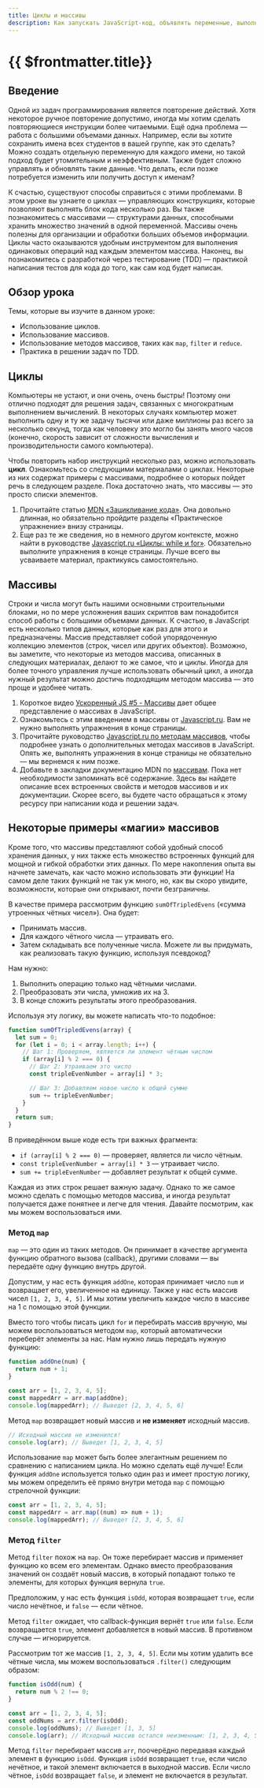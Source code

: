 ```yaml
---
title: Циклы и массивы
description: Как запускать JavaScript-код, объявлять переменные, выполнять числовые операции, выполнять строковые операции, использовать логические и математические операторы
---
```


# {{ $frontmatter.title}}

## Введение

Одной из задач программирования является повторение действий. Хотя некоторое ручное повторение допустимо, иногда мы хотим сделать повторяющиеся инструкции более читаемыми. Ещё одна проблема — работа с большими объемами данных. Например, если вы хотите сохранить имена всех студентов в вашей группе, как это сделать? Можно создать отдельную переменную для каждого имени, но такой подход будет утомительным и неэффективным. Также будет сложно управлять и обновлять такие данные. Что делать, если позже потребуется изменить или получить доступ к именам?

К счастью, существуют способы справиться с этими проблемами. В этом уроке вы узнаете о циклах — управляющих конструкциях, которые позволяют выполнять блок кода несколько раз. Вы также познакомитесь с массивами — структурами данных, способными хранить множество значений в одной переменной. Массивы очень полезны для организации и обработки больших объемов информации. Циклы часто оказываются удобным инструментом для выполнения одинаковых операций над каждым элементом массива. Наконец, вы познакомитесь с разработкой через тестирование (TDD) — практикой написания тестов для кода до того, как сам код будет написан.

## Обзор урока

Темы, которые вы изучите в данном уроке:

- Использование циклов.
- Использование массивов.
- Использование методов массивов, таких как `map`, `filter` и `reduce`.
- Практика в решении задач по TDD.

## Циклы

Компьютеры не устают, и они очень, очень быстры! Поэтому они отлично подходят для решения задач, связанных с многократным выполнением вычислений. В некоторых случаях компьютер может выполнить одну и ту же задачу тысячи или даже миллионы раз всего за несколько секунд, тогда как человеку это могло бы занять много часов (конечно, скорость зависит от сложности вычисления и производительности самого компьютера).

Чтобы повторить набор инструкций несколько раз, можно использовать **цикл**. Ознакомьтесь со следующими материалами о циклах. Некоторые из них содержат примеры с массивами, подробнее о которых пойдет речь в следующем разделе. Пока достаточно знать, что массивы — это просто списки элементов.

1. Прочитайте статью [MDN «Зацикливание кода»](https://developer.mozilla.org/ru/docs/Learn_web_development/Core/Scripting/Loops). Она довольно длинная, но обязательно пройдите разделы «Практическое упражнение» внизу страницы.
2. Еще раз те же сведения, но в немного другом контексте, можно найти в руководстве [Javascript.ru «Циклы: while и for»](https://learn.javascript.ru/while-for). Обязательно выполните упражнения в конце страницы. Лучше всего вы усваиваете материал, практикуясь самостоятельно.

## Массивы

Строки и числа могут быть нашими основными строительными блоками, но по мере усложнения ваших скриптов вам понадобится способ работы с большими объемами данных. К счастью, в JavaScript есть несколько типов данных, которые как раз для этого и предназначены. Массив представляет собой упорядоченную коллекцию элементов (строк, чисел или других объектов). Возможно, вы заметите, что некоторые из методов массива, описанных в следующих материалах, делают то же самое, что и циклы. Иногда для более точного управления лучше использовать обычный цикл, а иногда нужный результат можно достичь подходящим методом массива — это проще и удобнее читать.

1. Короткое видео [Ускоренный JS #5 - Массивы](https://vkvideo.ru/video-74984782_456240536) дает общее представление о массивах в JavaScript.
2. Ознакомьтесь с этим введением в массивы от [Javascript.ru](https://learn.javascript.ru/array). Вам не нужно выполнять упражнения в конце страницы.
3. Прочитайте руководство [Javascript.ru по методам массивов](https://learn.javascript.ru/array-methods), чтобы подробнее узнать о дополнительных методах массивов в JavaScript. Опять же, выполнять упражнения в конце страницы не обязательно — мы вернемся к ним позже.
4. Добавьте в закладки документацию MDN по [массивам](https://developer.mozilla.org/ru/docs/Web/JavaScript/Reference/Global_Objects/Array). Пока нет необходимости запоминать всё содержание. Здесь вы найдете описание всех встроенных свойств и методов массивов и их документации. Скорее всего, вы будете часто обращаться к этому ресурсу при написании кода и решении задач.

## Некоторые примеры «магии» массивов  

Кроме того, что массивы представляют собой удобный способ хранения данных, у них также есть множество встроенных функций для мощной и гибкой обработки этих данных. По мере накопления опыта вы начнете замечать, как часто можно использовать эти функции! На самом деле таких функций не так уж много, но, как вы скоро увидите, возможности, которые они открывают, почти безграничны.

В качестве примера рассмотрим функцию `sumOfTripledEvens` («сумма утроенных чётных чисел»). Она будет:

- Принимать массив.
- Для каждого чётного числа — утраивать его.
- Затем складывать все полученные числа.
Можете ли вы придумать, как реализовать такую функцию, используя псевдокод?

Нам нужно:
1. Выполнить операцию только над чётными числами.
2. Преобразовать эти числа, умножив их на 3.
3. В конце сложить результаты этого преобразования.

Используя эту логику, вы можете написать что-то подобное:

```javascript
function sumOfTripledEvens(array) {
  let sum = 0;
  for (let i = 0; i < array.length; i++) {
    // Шаг 1: Проверяем, является ли элемент чётным числом
    if (array[i] % 2 === 0) {
      // Шаг 2: Утраиваем это число
      const tripleEvenNumber = array[i] * 3;

      // Шаг 3: Добавляем новое число к общей сумме
      sum += tripleEvenNumber;
    }
  }
  return sum;
}
```

В приведённом выше коде есть три важных фрагмента:

- `if (array[i] % 2 === 0)` — проверяет, является ли число чётным.
- `const tripleEvenNumber = array[i] * 3` — утраивает число.
- `sum += tripleEvenNumber` — добавляет результат к общей сумме.

Каждая из этих строк решает важную задачу. Однако то же самое можно сделать с помощью методов массива, и иногда результат получается даже понятнее и легче для чтения. Давайте посмотрим, как мы можем воспользоваться ими.

### Метод `map`
`map` — это один из таких методов. Он принимает в качестве аргумента функцию обратного вызова (callback), другими словами — вы передаёте одну функцию внутрь другой.

Допустим, у нас есть функция `addOne`, которая принимает число `num` и возвращает его, увеличенное на единицу. Также у нас есть массив чисел `[1, 2, 3, 4, 5]`. И мы хотим увеличить каждое число в массиве на 1 с помощью этой функции.

Вместо того чтобы писать цикл `for` и перебирать массив вручную, мы можем воспользоваться методом `map`, который автоматически переберёт элементы за нас. Нам нужно лишь передать нужную функцию:

```javascript
function addOne(num) {
  return num + 1;
}

const arr = [1, 2, 3, 4, 5];
const mappedArr = arr.map(addOne);
console.log(mappedArr); // Выведет [2, 3, 4, 5, 6]
```

Метод `map` возвращает новый массив и **не изменяет** исходный массив.

```javascript
// Исходный массив не изменился!
console.log(arr); // Выведет [1, 2, 3, 4, 5]
```

Использование `map` может быть более элегантным решением по сравнению с написанием цикла. Но можно сделать ещё лучше! Если функция `addOne` используется только один раз и имеет простую логику, мы можем определить её прямо внутри метода `map` с помощью стрелочной функции:

```javascript
const arr = [1, 2, 3, 4, 5];
const mappedArr = arr.map((num) => num + 1);
console.log(mappedArr); // Выведет [2, 3, 4, 5, 6]
```

### Метод `filter`
Метод `filter` похож на `map`. Он тоже перебирает массив и применяет функцию ко всем его элементам. Однако вместо преобразования значений он создаёт новый массив, в который попадают только те элементы, для которых функция вернула `true`.

Предположим, у нас есть функция `isOdd`, которая возвращает `true`, если число нечётное, и `false` — если чётное.

Метод `filter` ожидает, что callback-функция вернёт `true` или `false`. Если возвращается `true`, элемент добавляется в новый массив. В противном случае — игнорируется.

Рассмотрим тот же массив `[1, 2, 3, 4, 5]`. Если мы хотим удалить все чётные числа, мы можем воспользоваться `.filter()` следующим образом:

```javascript
function isOdd(num) {
  return num % 2 !== 0;
}

const arr = [1, 2, 3, 4, 5];
const oddNums = arr.filter(isOdd);
console.log(oddNums); // Выведет [1, 3, 5]
console.log(arr); // Исходный массив остался неизменным: [1, 2, 3, 4, 5]
```

Метод `filter` перебирает массив `arr`, поочерёдно передавая каждый элемент в функцию `isOdd`.
Функция `isOdd` возвращает `true`, если число нечётное, и такой элемент включается в выходной массив.
Если число чётное, `isOdd` возвращает `false`, и элемент не включается в результат.